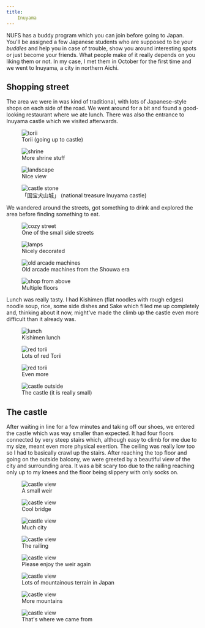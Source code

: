 ```yaml
---
title:
    Inuyama
---
```


NUFS has a buddy program which you can join before going to Japan. You'll be
assigned a few Japanese students who are supposed to be your *buddies* and help
you in case of trouble, show you around interesting spots or just become your
friends. What people make of it really depends on you liking them or not. In my
case, I met them in October for the first time and we went to Inuyama, a city
in northern Aichi.

## Shopping street

The area we were in was kind of traditional, with lots of Japanese-style shops
on each side of the road. We went around for a bit and found a good-looking
restaurant where we ate lunch. There was also the entrance to Inuyama castle
which we visited afterwards.

<div class="images">
<figure><img src="/res/inuyama/inuyama_0.jpg" alt="torii" />
<figcaption>Torii (going up to castle)</figcaption></figure>
<figure><img src="/res/inuyama/inuyama_1.jpg" alt="shrine" />
<figcaption>More shrine stuff</figcaption></figure>
<figure><img src="/res/inuyama/inuyama_2.jpg" alt="landscape" />
<figcaption>Nice view</figcaption></figure>
<figure><img src="/res/inuyama/inuyama_3.jpg" alt="castle stone" />
<figcaption>「国宝犬山城」 (national treasure Inuyama castle)</figcaption></figure>
</div>

We wandered around the streets, got something to drink and explored the area
before finding something to eat.

<div class="images">
<figure><img src="/res/inuyama/side_street_0.jpg" alt="cozy street" />
<figcaption>One of the small side streets</figcaption></figure>
<figure><img src="/res/inuyama/side_street_1.jpg" alt="lamps" />
<figcaption>Nicely decorated</figcaption></figure>
<figure><img src="/res/inuyama/side_street_2.jpg" alt="old arcade machines" />
<figcaption>Old arcade machines from the Shouwa era</figcaption></figure>
<figure><img src="/res/inuyama/side_street_3.jpg" alt="shop from above" />
<figcaption>Multiple floors</figcaption></figure>
</div>

Lunch was really tasty. I had Kishimen (flat noodles with rough edges) noodle
soup, rice, some side dishes and Sake which filled me up completely and,
thinking about it now, might've made the climb up the castle even more
difficult than it already was.

<div class="images">
<figure><img src="/res/inuyama/castle_before_0.jpg" alt="lunch" />
<figcaption>Kishimen lunch</figcaption></figure>
<figure><img src="/res/inuyama/castle_before_1.jpg" alt="red torii" />
<figcaption>Lots of red Torii</figcaption></figure>
<figure><img src="/res/inuyama/castle_before_2.jpg" alt="red torii" />
<figcaption>Even more</figcaption></figure>
<figure><img src="/res/inuyama/castle_before_3.jpg" alt="castle outside" />
<figcaption>The castle (it is really small)</figcaption></figure>
</div>

## The castle

After waiting in line for a few minutes and taking off our shoes, we entered
the castle which was way smaller than expected. It had four floors connected by
very steep stairs which, although easy to climb for me due to my size, meant
even more physical exertion. The ceiling was really low too so I had to
basically crawl up the stairs. After reaching the top floor and going on the
outside balcony, we were greeted by a beautiful view of the city and
surrounding area. It was a bit scary too due to the railing reaching only up to
my knees and the floor being slippery with only socks on.

<div class="images">
<figure><img src="/res/inuyama/castle_view_0.jpg" alt="castle view" />
<figcaption>A small weir</figcaption></figure>
<figure><img src="/res/inuyama/castle_view_1.jpg" alt="castle view" />
<figcaption>Cool bridge</figcaption></figure>
<figure><img src="/res/inuyama/castle_view_2.jpg" alt="castle view" />
<figcaption>Much city</figcaption></figure>
<figure><img src="/res/inuyama/castle_view_3.jpg" alt="castle view" />
<figcaption>The railing</figcaption></figure>
<figure><img src="/res/inuyama/castle_view_4.jpg" alt="castle view" />
<figcaption>Please enjoy the weir again</figcaption></figure>
<figure><img src="/res/inuyama/castle_view_5.jpg" alt="castle view" />
<figcaption>Lots of mountainous terrain in Japan</figcaption></figure>
<figure><img src="/res/inuyama/castle_view_6.jpg" alt="castle view" />
<figcaption>More mountains</figcaption></figure>
<figure><img src="/res/inuyama/castle_view_7.jpg" alt="castle view" />
<figcaption>That's where we came from</figcaption></figure>
</div>
